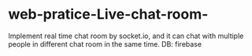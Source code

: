 # web-pratice-Live-chat-room-
Implement real time chat room by socket.io, and it can chat with multiple people in different chat room in the same time.
DB: firebase
